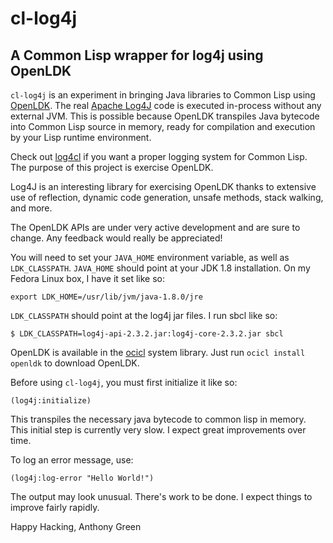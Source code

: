 # cl-log4j
## A Common Lisp wrapper for log4j using OpenLDK

`cl-log4j` is an experiment in bringing Java libraries to Common Lisp
using [OpenLDK](https://github.com/atgreen/openldk).  The real [Apache
Log4J](https://logging.apache.org/log4j/2.x/index.html) code is
executed in-process without any external JVM.  This is possible
because OpenLDK transpiles Java bytecode into Common Lisp source in
memory, ready for compilation and execution by your Lisp runtime
environment.

Check out [log4cl](https://github.com/sharplispers/log4cl) if you want
a proper logging system for Common Lisp.  The purpose of this project
is exercise OpenLDK.

Log4J is an interesting library for exercising OpenLDK thanks to
extensive use of reflection, dynamic code generation, unsafe methods,
stack walking, and more.

The OpenLDK APIs are under very active development and are sure to
change.  Any feedback would really be appreciated!

You will need to set your `JAVA_HOME` environment variable, as well as
`LDK_CLASSPATH`.  `JAVA_HOME` should point at your JDK 1.8
installation.  On my Fedora Linux box, I have it set like so:

```
export LDK_HOME=/usr/lib/jvm/java-1.8.0/jre
```

`LDK_CLASSPATH` should point at the log4j jar files. I run sbcl like so:

```
$ LDK_CLASSPATH=log4j-api-2.3.2.jar:log4j-core-2.3.2.jar sbcl
```

OpenLDK is available in the [ocicl](https://github.com/ocicl/ocicl)
system library.  Just run `ocicl install openldk` to download OpenLDK.

Before using `cl-log4j`, you must first initialize it like so:
```
(log4j:initialize)
```

This transpiles the necessary java bytecode to common lisp in memory.
This initial step is currently very slow.  I expect great improvements
over time.

To log an error message, use:
```
(log4j:log-error "Hello World!")
```

The output may look unusual.  There's work to be done. I expect things
to improve fairly rapidly.

Happy Hacking,
Anthony Green
